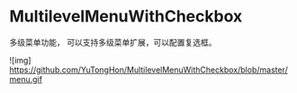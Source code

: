 # MultilevelMenuWithCheckbox
多级菜单功能， 可以支持多级菜单扩展，可以配置复选框。

![img] https://github.com/YuTongHon/MultilevelMenuWithCheckbox/blob/master/menu.gif
